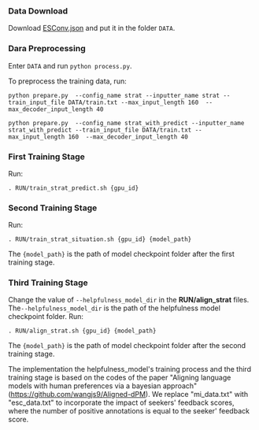 

### Data Download

Download [ESConv.json](https://raw.githubusercontent.com/thu-coai/Emotional-Support-Conversation/main/ESConv.json) and
put it in the folder `DATA`.

### Dara Preprocessing

Enter `DATA` and run ``python process.py``.

To preprocess the training data, run:


```console
python prepare.py  --config_name strat --inputter_name strat --train_input_file DATA/train.txt --max_input_length 160  --max_decoder_input_length 40

python prepare.py  --config_name strat_with_predict --inputter_name strat_with_predict --train_input_file DATA/train.txt --max_input_length 160  --max_decoder_input_length 40
```

### First Training Stage  

Run:


```console
. RUN/train_strat_predict.sh {gpu_id}
```


### Second Training Stage

Run:


```console
. RUN/train_strat_situation.sh {gpu_id} {model_path}
```
The ``{model_path}`` is the path of  model checkpoint folder after the first training stage.

### Third Training Stage

Change the value of ``--helpfulness_model_dir`` in the **RUN/align_strat** files.
The``--helpfulness_model_dir`` is the path of the helpfulness model checkpoint folder.
Run:


```console
. RUN/align_strat.sh {gpu_id} {model_path}
```

The ``{model_path}`` is the path of  model checkpoint folder after the second training stage.


The implementation the helpfulness_model's training process and the third training stage is based on the codes of the paper "Aligning language models with human preferences via a bayesian approach" (https://github.com/wangjs9/Aligned-dPM). We replace "mi_data.txt" with "esc_data.txt" to incorporate the impact of seekers' feedback scores, where the number of positive annotations
is equal to the seeker' feedback score.
